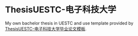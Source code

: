 # ThesisUESTC-电子科技大学

My own bachelor thesis in UESTC and use template provided by [ThesisUESTC-电子科技大学毕业论文模板](https://github.com/bdebye/thesisuestc).
